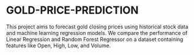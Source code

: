 # GOLD-PRICE-PREDICTION

This project aims to forecast gold closing prices using historical stock data and machine learning regression models. We compare the performance of Linear Regression and Random Forest Regressor on a dataset containing features like Open, High, Low, and Volume.
